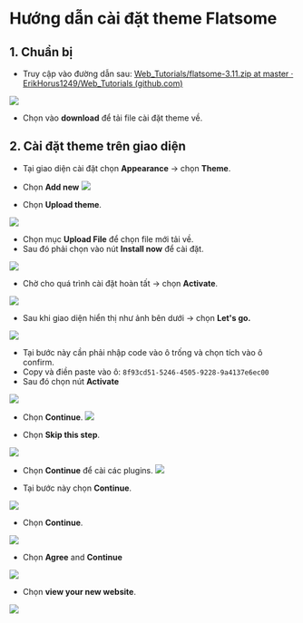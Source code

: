 # Hướng dẫn cài đặt theme Flatsome
## 1. Chuẩn bị
- Truy cập vào đường dẫn sau: 
[Web_Tutorials/flatsome-3.11.zip at master · ErikHorus1249/Web_Tutorials (github.com)](https://github.com/ErikHorus1249/Web_Tutorials/blob/master/Wordpress5/flatsome-3.11.zip)

![](https://i.imgur.com/P5B4OSY.jpeg)

- Chọn vào **download** để tải file cài đặt theme về.

## 2. Cài đặt theme trên giao diện
- Tại giao diện cài đặt chọn **Appearance** -> chọn **Theme**.
- Chọn **Add new**
![](https://i.imgur.com/ei45AsY.jpeg)

- Chọn **Upload theme**.

![](https://i.imgur.com/uqKmMMU.png)

- Chọn mục **Upload File** để chọn file mới tải về.
- Sau đó phải chọn vào nút **Install now** để cài đặt.

![](https://i.imgur.com/ettNBHN.png)

- Chờ cho quá trình cài đặt hoàn tất -> chọn **Activate**.

![](https://i.imgur.com/i50HPBd.png)

- Sau khi giao diện hiển thị như ảnh bên dưới -> chọn **Let's go.**

![](https://i.imgur.com/GLgI35X.png)

- Tại bước này cần  phải nhập code vào ô trống và chọn tích vào ô confirm.
- Copy và điền paste vào ô: `8f93cd51-5246-4505-9228-9a4137e6ec00`
- Sau đó chọn nút **Activate**

![](https://i.imgur.com/MMwlkPg.png)

- Chọn **Continue**.
![](https://i.imgur.com/HFT1I1H.png)

- Chọn **Skip this step**.

![](https://i.imgur.com/L76QUVR.png)

- Chọn **Continue** để cài các plugins.
![](https://i.imgur.com/u6dfhFa.png)

- Tại bước này chọn **Continue**.

![](https://i.imgur.com/UfRwR7E.png)

- Chọn **Continue**.

![](https://i.imgur.com/IqEUYSc.png)

- Chọn **Agree** and **Continue**

![](https://i.imgur.com/lDQLlxC.png)

- Chọn **view your new website**.

![](https://i.imgur.com/lOA5pvZ.png)

